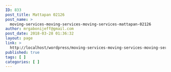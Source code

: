 ```yaml
---
ID: 833
post_title: Mattapan 02126
post_name: >
  moving-services-moving-services-moving-services-mattapan-02126
author: mrgabonijeff@gmail.com
post_date: 2018-03-28 01:36:32
layout: page
link: >
  http://localhost/wordpress/moving-services-moving-services-moving-services-mattapan-02126/
published: true
tags: [ ]
categories: [ ]
---
```

